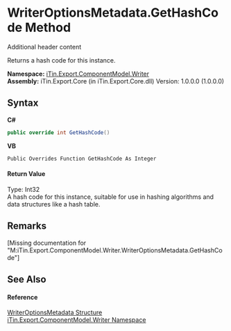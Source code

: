 # WriterOptionsMetadata.GetHashCode Method 
Additional header content 

Returns a hash code for this instance.

**Namespace:**&nbsp;<a href="N_iTin_Export_ComponentModel_Writer">iTin.Export.ComponentModel.Writer</a><br />**Assembly:**&nbsp;iTin.Export.Core (in iTin.Export.Core.dll) Version: 1.0.0.0 (1.0.0.0)

## Syntax

**C#**<br />
``` C#
public override int GetHashCode()
```

**VB**<br />
``` VB
Public Overrides Function GetHashCode As Integer
```


#### Return Value
Type: Int32<br />A hash code for this instance, suitable for use in hashing algorithms and data structures like a hash table.

## Remarks
\[Missing <remarks> documentation for "M:iTin.Export.ComponentModel.Writer.WriterOptionsMetadata.GetHashCode"\]

## See Also


#### Reference
<a href="T_iTin_Export_ComponentModel_Writer_WriterOptionsMetadata">WriterOptionsMetadata Structure</a><br /><a href="N_iTin_Export_ComponentModel_Writer">iTin.Export.ComponentModel.Writer Namespace</a><br />
